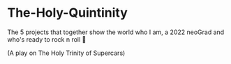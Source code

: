 # The-Holy-Quintinity
The 5 projects that together show the world who I am, a 2022 neoGrad and who's ready to rock n roll 🤘

(A play on The Holy Trinity of Supercars)
